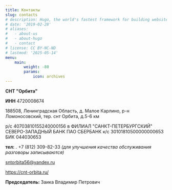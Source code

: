 ```yaml
---
title: Контакты
slug: contacts
# description: Hugo, the world's fastest framework for building websites
# date: '2019-02-28'
# aliases:
#   - about-us
#   - about-hugo
#   - contact
# license: CC BY-NC-ND
# lastmod: '2025-05-14'
menu:
    main: 
        weight: -80
        params:
            icon: archives
---
```



__СНТ "Орбита"__

__ИНН__ 4720008674


188508, Ленинградская Область, д. Малое Карлино, р-н Ломоносовский, тер. снт Орбита, д.5-6 км


р/с 40703810155240000156
в ФИЛИАЛ "САНКТ-ПЕТЕРБУРГСКИЙ" СЕВЕРО-ЗАПАДНЫЙ БАНК ПАО СБЕРБАНК
к/с 30101810500000000653
БИК 044030653


__тел:__ . +7 (812) 309-82-33 *(для улучшения качества обслуживания разговоры записываются)*

sntorbita56@yandex.ru

https://cnt-orbita.ru/

__Председатель:__ Заика Владимир Петрович